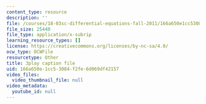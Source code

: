 ```yaml
---
content_type: resource
description: ''
file: /courses/18-03sc-differential-equations-fall-2011/166a650e1cc53084f2fe6d069df42157_oEskbXrhkkk.srt
file_size: 25440
file_type: application/x-subrip
learning_resource_types: []
license: https://creativecommons.org/licenses/by-nc-sa/4.0/
ocw_type: OCWFile
resourcetype: Other
title: 3play caption file
uid: 166a650e-1cc5-3084-f2fe-6d069df42157
video_files:
  video_thumbnail_file: null
video_metadata:
  youtube_id: null
---
```

